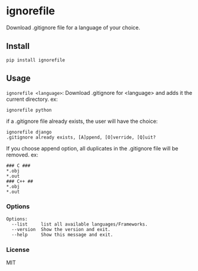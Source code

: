 # ignorefile

Download .gitignore file for a language of your choice.

## Install

```
pip install ignorefile
 ```


## Usage

`ignorefile <language>`: Download .gitignore for \<language> and adds it the current directory.
ex:
```
ignorefile python
```
if a .gitignore file already exists, the user will have the choice:

```
ignorefile django
.gitignore already exists, [A]ppend, [O]verride, [Q]uit?
```
If you choose append option, all duplicates in the .gitignore file will be removed.
ex:
```
### C ###
*.obj
*.out
### C++ ##
*.obj
*.out

```

### Options

```
Options:
  --list     list all available languages/Frameworks.
  --version  Show the version and exit.
  --help     Show this message and exit.
```

### License
MIT